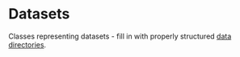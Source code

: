 # Datasets

Classes representing datasets - fill in with properly structured [data directories](../../data). 